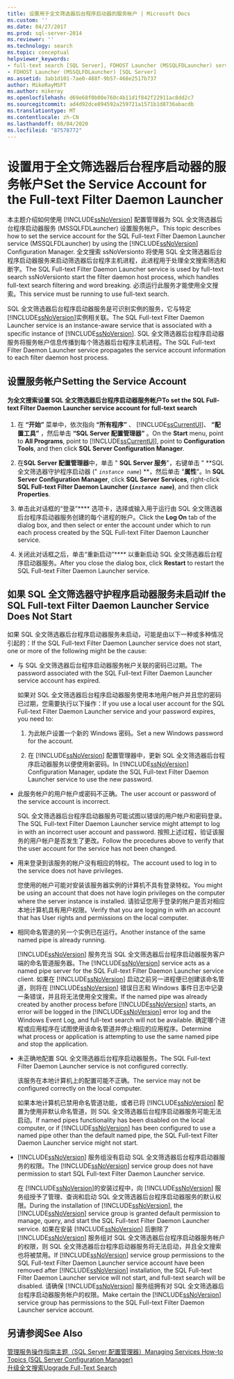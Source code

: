 ```yaml
---
title: 设置用于全文筛选器后台程序启动器的服务帐户 | Microsoft Docs
ms.custom: ''
ms.date: 04/27/2017
ms.prod: sql-server-2014
ms.reviewer: ''
ms.technology: search
ms.topic: conceptual
helpviewer_keywords:
- full-text search [SQL Server], FDHOST Launcher (MSSQLFDLauncher) service account
- FDHOST Launcher (MSSQLFDLauncher) [SQL Server]
ms.assetid: 3ab1d101-7ae0-488f-9b57-468e2517b737
author: MikeRayMSFT
ms.author: mikeray
ms.openlocfilehash: d69e68f0b00e760c4b11d1f842f22911ac8dd2c7
ms.sourcegitcommit: ad4d92dce894592a259721a1571b1d8736abacdb
ms.translationtype: MT
ms.contentlocale: zh-CN
ms.lasthandoff: 08/04/2020
ms.locfileid: "87578772"
---
```

# <a name="set-the-service-account-for-the-full-text-filter-daemon-launcher"></a><span data-ttu-id="1c995-102">设置用于全文筛选器后台程序启动器的服务帐户</span><span class="sxs-lookup"><span data-stu-id="1c995-102">Set the Service Account for the Full-text Filter Daemon Launcher</span></span>
  <span data-ttu-id="1c995-103">本主题介绍如何使用 [!INCLUDE[ssNoVersion](../../includes/ssnoversion-md.md)] 配置管理器为 SQL 全文筛选器后台程序启动器服务 (MSSQLFDLauncher) 设置服务帐户。</span><span class="sxs-lookup"><span data-stu-id="1c995-103">This topic describes how to set the service account for the SQL Full-text Filter Daemon Launcher service (MSSQLFDLauncher) by using the [!INCLUDE[ssNoVersion](../../includes/ssnoversion-md.md)] Configuration Manager.</span></span> <span data-ttu-id="1c995-104">全文搜索 ssNoVersionto 将使用 SQL 全文筛选器后台程序启动器服务来启动筛选器后台程序主机进程，此进程用于处理全文搜索筛选和断字。</span><span class="sxs-lookup"><span data-stu-id="1c995-104">The SQL Full-text Filter Daemon Launcher service is used by full-text search ssNoVersionto start the filter daemon host process, which handles full-text search filtering and word breaking.</span></span> <span data-ttu-id="1c995-105">必须运行此服务才能使用全文搜索。</span><span class="sxs-lookup"><span data-stu-id="1c995-105">This service must be running to use full-text search.</span></span>  
  
 <span data-ttu-id="1c995-106">SQL 全文筛选器后台程序启动器服务是可识别实例的服务，它与特定 [!INCLUDE[ssNoVersion](../../includes/ssnoversion-md.md)]实例相关联。</span><span class="sxs-lookup"><span data-stu-id="1c995-106">The SQL Full-text Filter Daemon Launcher service is an instance-aware service that is associated with a specific instance of [!INCLUDE[ssNoVersion](../../includes/ssnoversion-md.md)].</span></span> <span data-ttu-id="1c995-107">SQL 全文筛选器后台程序启动器服务将服务帐户信息传播到每个筛选器后台程序主机进程。</span><span class="sxs-lookup"><span data-stu-id="1c995-107">The SQL Full-text Filter Daemon Launcher service propagates the service account information to each filter daemon host process.</span></span>  
  
  
##  <a name="setting-the-service-account"></a><a name="setting"></a><span data-ttu-id="1c995-108">设置服务帐户</span><span class="sxs-lookup"><span data-stu-id="1c995-108">Setting the Service Account</span></span>  
  
#### <a name="to-set-the-sql-full-text-filter-daemon-launcher-service-account-for-full-text-search"></a><span data-ttu-id="1c995-109">为全文搜索设置 SQL 全文筛选器后台程序启动器服务帐户</span><span class="sxs-lookup"><span data-stu-id="1c995-109">To set the SQL Full-text Filter Daemon Launcher service account for full-text search</span></span>  
  
1.  <span data-ttu-id="1c995-110">在 **“开始”** 菜单中，依次指向 **“所有程序”** 、 [!INCLUDE[ssCurrentUI](../../includes/sscurrentui-md.md)]、 **“配置工具”** ，然后单击 **“SQL Server 配置管理器”** 。</span><span class="sxs-lookup"><span data-stu-id="1c995-110">On the **Start** menu, point to **All Programs**, point to [!INCLUDE[ssCurrentUI](../../includes/sscurrentui-md.md)], point to **Configuration Tools**, and then click **SQL Server Configuration Manager**.</span></span>  
  
2.  <span data-ttu-id="1c995-111">在**SQL Server 配置管理器**中，单击 " **SQL Server 服务**"，右键单击 " **SQL 全文筛选器守护程序启动器 (" *`instance name`*) **，然后单击 "**属性**"。</span><span class="sxs-lookup"><span data-stu-id="1c995-111">In **SQL Server Configuration Manager**, click **SQL Server Services**, right-click **SQL Full-text Filter Daemon Launcher (*`instance name`*)**, and then click **Properties**.</span></span>  
  
3.  <span data-ttu-id="1c995-112">单击此对话框的“登录”\*\*\*\* 选项卡，选择或输入用于运行由 SQL 全文筛选器后台程序启动器服务创建的每个进程的帐户。</span><span class="sxs-lookup"><span data-stu-id="1c995-112">Click the **Log On** tab of the dialog box, and then select or enter the account under which to run each process created by the SQL Full-text Filter Daemon Launcher service.</span></span>  
  
4.  <span data-ttu-id="1c995-113">关闭此对话框之后，单击“重新启动”\*\*\*\* 以重新启动 SQL 全文筛选器后台程序启动器服务。</span><span class="sxs-lookup"><span data-stu-id="1c995-113">After you close the dialog box, click **Restart** to restart the SQL Full-text Filter Daemon Launcher service.</span></span>  
  
  
##  <a name="if-the-sql-full-text-filter-daemon-launcher-service-does-not-start"></a><a name="error"></a><span data-ttu-id="1c995-114">如果 SQL 全文筛选器守护程序启动器服务未启动</span><span class="sxs-lookup"><span data-stu-id="1c995-114">If the SQL Full-text Filter Daemon Launcher Service Does Not Start</span></span>  
 <span data-ttu-id="1c995-115">如果 SQL 全文筛选器后台程序启动器服务未启动，可能是由以下一种或多种情况引起的：</span><span class="sxs-lookup"><span data-stu-id="1c995-115">If the SQL Full-text Filter Daemon Launcher service does not start, one or more of the following might be the cause:</span></span>  
  
-   <span data-ttu-id="1c995-116">与 SQL 全文筛选器后台程序启动器服务帐户关联的密码已过期。</span><span class="sxs-lookup"><span data-stu-id="1c995-116">The password associated with the SQL Full-text Filter Daemon Launcher service account has expired.</span></span>  
  
     <span data-ttu-id="1c995-117">如果对 SQL 全文筛选器后台程序启动器服务使用本地用户帐户并且您的密码已过期，您需要执行以下操作：</span><span class="sxs-lookup"><span data-stu-id="1c995-117">If you use a local user account for the SQL Full-text Filter Daemon Launcher service and your password expires, you need to:</span></span>  
  
    1.  <span data-ttu-id="1c995-118">为此帐户设置一个新的 Windows 密码。</span><span class="sxs-lookup"><span data-stu-id="1c995-118">Set a new Windows password for the account.</span></span>  
  
    2.  <span data-ttu-id="1c995-119">在 [!INCLUDE[ssNoVersion](../../includes/ssnoversion-md.md)] 配置管理器中，更新 SQL 全文筛选器后台程序启动器服务以便使用新密码。</span><span class="sxs-lookup"><span data-stu-id="1c995-119">In [!INCLUDE[ssNoVersion](../../includes/ssnoversion-md.md)] Configuration Manager, update the SQL Full-text Filter Daemon Launcher service to use the new password.</span></span>  
  
-   <span data-ttu-id="1c995-120">此服务帐户的用户帐户或密码不正确。</span><span class="sxs-lookup"><span data-stu-id="1c995-120">The user account or password of the service account is incorrect.</span></span>  
  
     <span data-ttu-id="1c995-121">SQL 全文筛选器后台程序启动器服务可能试图以错误的用户帐户和密码登录。</span><span class="sxs-lookup"><span data-stu-id="1c995-121">The SQL Full-text Filter Daemon Launcher service might attempt to log in with an incorrect user account and password.</span></span> <span data-ttu-id="1c995-122">按照上述过程，验证该服务的用户帐户是否发生了更改。</span><span class="sxs-lookup"><span data-stu-id="1c995-122">Follow the procedures above to verify that the user account for the service has not been changed.</span></span>  
  
-   <span data-ttu-id="1c995-123">用来登录到该服务的帐户没有相应的特权。</span><span class="sxs-lookup"><span data-stu-id="1c995-123">The account used to log in to the service does not have privileges.</span></span>  
  
     <span data-ttu-id="1c995-124">您使用的帐户可能对安装该服务器实例的计算机不具有登录特权。</span><span class="sxs-lookup"><span data-stu-id="1c995-124">You might be using an account that does not have login privileges on the computer where the server instance is installed.</span></span> <span data-ttu-id="1c995-125">请验证您用于登录的帐户是否对相应本地计算机具有用户权限。</span><span class="sxs-lookup"><span data-stu-id="1c995-125">Verify that you are logging in with an account that has User rights and permissions on the local computer.</span></span>  
  
-   <span data-ttu-id="1c995-126">相同命名管道的另一个实例已在运行。</span><span class="sxs-lookup"><span data-stu-id="1c995-126">Another instance of the same named pipe is already running.</span></span>  
  
     <span data-ttu-id="1c995-127">[!INCLUDE[ssNoVersion](../../includes/ssnoversion-md.md)] 服务充当 SQL 全文筛选器后台程序启动器服务客户端的命名管道服务器。</span><span class="sxs-lookup"><span data-stu-id="1c995-127">The [!INCLUDE[ssNoVersion](../../includes/ssnoversion-md.md)] service acts as a named pipe server for the SQL Full-text Filter Daemon Launcher service client.</span></span> <span data-ttu-id="1c995-128">如果在 [!INCLUDE[ssNoVersion](../../includes/ssnoversion-md.md)] 启动之前另一进程便已创建该命名管道，则将在 [!INCLUDE[ssNoVersion](../../includes/ssnoversion-md.md)] 错误日志和 Windows 事件日志中记录一条错误，并且将无法使用全文搜索。</span><span class="sxs-lookup"><span data-stu-id="1c995-128">If the named pipe was already created by another process before [!INCLUDE[ssNoVersion](../../includes/ssnoversion-md.md)] starts, an error will be logged in the [!INCLUDE[ssNoVersion](../../includes/ssnoversion-md.md)] error log and the Windows Event Log, and full-text search will not be available.</span></span>  <span data-ttu-id="1c995-129">确定哪个进程或应用程序在试图使用该命名管道并停止相应的应用程序。</span><span class="sxs-lookup"><span data-stu-id="1c995-129">Determine what process or application is attempting to use the same named pipe and stop the application.</span></span>  
  
-   <span data-ttu-id="1c995-130">未正确地配置 SQL 全文筛选器后台程序启动器服务。</span><span class="sxs-lookup"><span data-stu-id="1c995-130">The SQL Full-text Filter Daemon Launcher service is not configured correctly.</span></span>  
  
     <span data-ttu-id="1c995-131">该服务在本地计算机上的配置可能不正确。</span><span class="sxs-lookup"><span data-stu-id="1c995-131">The service may not be configured correctly on the local computer.</span></span>  
  
     <span data-ttu-id="1c995-132">如果本地计算机已禁用命名管道功能，或者已将 [!INCLUDE[ssNoVersion](../../includes/ssnoversion-md.md)] 配置为使用非默认命名管道，则 SQL 全文筛选器后台程序启动器服务可能无法启动。</span><span class="sxs-lookup"><span data-stu-id="1c995-132">If named pipes functionality has been disabled on the local computer, or if [!INCLUDE[ssNoVersion](../../includes/ssnoversion-md.md)] has been configured to use a named pipe other than the default named pipe, the SQL Full-text Filter Daemon Launcher service might not start.</span></span>  
  
-   <span data-ttu-id="1c995-133">[!INCLUDE[ssNoVersion](../../includes/ssnoversion-md.md)] 服务组没有启动 SQL 全文筛选器后台程序启动器服务的权限。</span><span class="sxs-lookup"><span data-stu-id="1c995-133">The [!INCLUDE[ssNoVersion](../../includes/ssnoversion-md.md)] service group does not have permission to start SQL Full-text Filter Daemon Launcher service.</span></span>  
  
     <span data-ttu-id="1c995-134">在 [!INCLUDE[ssNoVersion](../../includes/ssnoversion-md.md)]的安装过程中，向 [!INCLUDE[ssNoVersion](../../includes/ssnoversion-md.md)] 服务组授予了管理、查询和启动 SQL 全文筛选器后台程序启动器服务的默认权限。</span><span class="sxs-lookup"><span data-stu-id="1c995-134">During the installation of [!INCLUDE[ssNoVersion](../../includes/ssnoversion-md.md)], the [!INCLUDE[ssNoVersion](../../includes/ssnoversion-md.md)] service group is granted default permission to manage, query, and start the SQL Full-text Filter Daemon Launcher service.</span></span> <span data-ttu-id="1c995-135">如果在安装 [!INCLUDE[ssNoVersion](../../includes/ssnoversion-md.md)] 后删除了 [!INCLUDE[ssNoVersion](../../includes/ssnoversion-md.md)] 服务组对 SQL 全文筛选器后台程序启动器服务帐户的权限，则 SQL 全文筛选器后台程序启动器服务将无法启动，并且全文搜索也将被禁用。</span><span class="sxs-lookup"><span data-stu-id="1c995-135">If [!INCLUDE[ssNoVersion](../../includes/ssnoversion-md.md)] service group permissions to the SQL Full-text Filter Daemon Launcher service account have been removed after [!INCLUDE[ssNoVersion](../../includes/ssnoversion-md.md)] installation, the SQL Full-text Filter Daemon Launcher service will not start, and full-text search will be disabled.</span></span> <span data-ttu-id="1c995-136">请确保 [!INCLUDE[ssNoVersion](../../includes/ssnoversion-md.md)] 服务组拥有对 SQL 全文筛选器后台程序启动器服务帐户的权限。</span><span class="sxs-lookup"><span data-stu-id="1c995-136">Make certain the [!INCLUDE[ssNoVersion](../../includes/ssnoversion-md.md)] service group has permissions to the SQL Full-text Filter Daemon Launcher service account.</span></span>  
  
  
## <a name="see-also"></a><span data-ttu-id="1c995-137">另请参阅</span><span class="sxs-lookup"><span data-stu-id="1c995-137">See Also</span></span>  
 [<span data-ttu-id="1c995-138">管理服务操作指南主题（SQL Server 配置管理器）</span><span class="sxs-lookup"><span data-stu-id="1c995-138">Managing Services How-to Topics &#40;SQL Server Configuration Manager&#41;</span></span>](../../database-engine/managing-services-how-to-topics-sql-server-configuration-manager.md)  
 [<span data-ttu-id="1c995-139">升级全文搜索</span><span class="sxs-lookup"><span data-stu-id="1c995-139">Upgrade Full-Text Search</span></span>](upgrade-full-text-search.md)  
  
  

